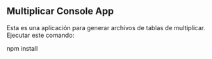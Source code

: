## Multiplicar Console App

Esta es una aplicación para generar archivos de tablas de multiplicar.
Ejecutar este comando:

npm install
